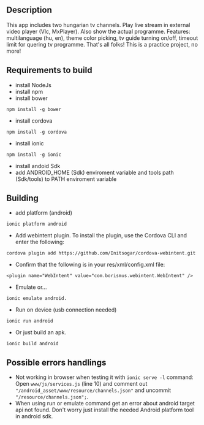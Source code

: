 ## Description
This app includes two hungarian tv channels. Play live stream in external video player (Vlc, MxPlayer).
Also show the actual programme.
Features: multilanguage (hu, en), theme color picking, tv guide turning on/off, timeout limit for quering tv programme.
That's all folks! This is a practice project, no more!

## Requirements to build
- install NodeJs
- install npm
- install bower
```
npm install -g bower
```
- install cordova
```
npm install -g cordova
```
- install ionic
```
npm install -g ionic
```
- install andoid Sdk
- add ANDROID_HOME (Sdk) enviroment variable and tools path (Sdk/tools) to PATH enviroment variable

## Building
- add platform (android)
```
ionic platform android
```
- Add webintent plugin. To install the plugin, use the Cordova CLI and enter the following:
```
cordova plugin add https://github.com/Initsogar/cordova-webintent.git
```
- Confirm that the following is in your res/xml/config.xml file:
```
<plugin name="WebIntent" value="com.borismus.webintent.WebIntent" />
```
- Emulate or...
```
ionic emulate android.
```
- Run on device (usb connection needed)
```
ionic run android
```
- Or just build an apk.
```
ionic build android
```

## Possible errors handlings
- Not working in browser when testing it with `ionic serve -l` command:
  Open `www/js/services.js` (line 10) and comment out `"/android_asset/www/resource/channels.json"` and uncommit `"/resource/channels.json";`. 
- When using run or emulate command get an error about android target api not found.
  Don't worry just install the needed Android platform tool in android sdk.
